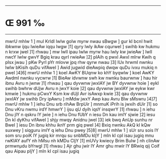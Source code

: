 ___
# Œ 991 ‰
---
mwrU mhlw 1 ] mul KrIdI lwlw golw myrw nwau sBwgw ] gur kI bcnI
hwit ibkwnw ijqu lwieAw iqqu lwgw ]1] qyry lwly ikAw cqurweI ] swihb
kw hukmu n krxw jweI ]1] rhwau ] mw lwlI ipau lwlw myrw hau lwly kw
jwieAw ] lwlI nwcY lwlw gwvY Bgiq krau qyrI rwieAw ]2] pIAih q
pwxI AwxI mIrw Kwih q pIsx jwau ] pKw PyrI pYr mlovw jpq rhw qyrw
nwau ]3] lUx hrwmI nwnku lwlw bKisih quDu vifAweI ] Awid jugwid
dieAwpiq dwqw quDu ivxu mukiq n pweI ]4]6] mwrU mhlw 1 ] koeI AwKY
BUqnw ko khY byqwlw ] koeI AwKY AwdmI nwnku vycwrw ]1] BieAw idvwnw
swh kw nwnku baurwnw ] hau hir ibnu Avru n jwnw ]1] rhwau ] qau
dyvwnw jwxIAY jw BY dyvwnw hoie ] eykI swihb bwhrw dUjw Avru n jwxY koie
]2] qau dyvwnw jwxIAY jw eykw kwr kmwie ] hukmu pCwxY Ksm kw dUjI
Avr isAwxp kwie ]3] qau dyvwnw jwxIAY jw swihb Dry ipAwru ] mMdw
jwxY Awp kau Avru Blw sMswru ]4]7] mwrU mhlw 1 ] iehu Dnu srb
rihAw BrpUir ] mnmuK iPrih is jwxih dUir ]1] so Dnu vKru nwmu irdY
hmwrY ] ijsu qU dyih iqsY insqwrY ]1] rhwau ] n iehu Dnu jlY n qskru
lY jwie ] n iehu Dnu fUbY n iesu Dn kau imlY sjwie ]2] iesu Dn kI
dyKhu vifAweI ] shjy mwqy Anidnu jweI ]3] iek bwq AnUp sunhu nr
BweI ] iesu Dn ibnu khhu iknY prm giq pweI ]4] Bxiq nwnku AkQ kI
kQw suxwey ] siqguru imlY q iehu Dnu pwey ]5]8] mwrU mhlw 1 ] sUr sru
sois lY som sru poiK lY jugiq kir mrqu su snbMDu kIjY ] mIn kI cpl isau
jugiq mnu rwKIAY aufY nh hMsu nh kMDu CIjY ]1] mUVy kwiecy Brim Bulw ]
nh cIinAw prmwnµdu bYrwgI ]1] rhwau ] Ajr ghu jwir lY Amr ghu
mwir lY BRwiq qij Coif qau Aipau pIjY ] mIn kI cpl isau jugiq
####
